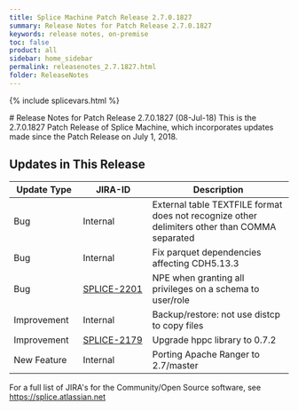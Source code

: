 ```yaml
---
title: Splice Machine Patch Release 2.7.0.1827
summary: Release Notes for Patch Release 2.7.0.1827
keywords: release notes, on-premise
toc: false
product: all
sidebar: home_sidebar
permalink: releasenotes_2.7.1827.html
folder: ReleaseNotes
---
```

{% include splicevars.html %}
<section>
<div class="TopicContent" data-swiftype-index="true" markdown="1">
# Release Notes for Patch Release 2.7.0.1827 (08-Jul-18)
This is the 2.7.0.1827 Patch Release of Splice Machine, which incorporates updates made since the Patch Release on July 1, 2018.

## Updates in This Release
<table>
    <col width="125px" />
    <col width="125px" />
    <col />
    <thead>
        <tr>
            <th>Update Type</th>
            <th>JIRA-ID</th>
            <th>Description</th>
        </tr>
    </thead>
    <tbody>
        <tr>
            <td>Bug</td>
            <td>Internal</td>
            <td>External table TEXTFILE format does not recognize other delimiters other than COMMA separated</td>
        </tr>
        <tr>
            <td>Bug</td>
            <td>Internal</td>
            <td>Fix parquet dependencies affecting CDH5.13.3</td>
        </tr>
        <tr>
            <td>Bug</td>
            <td><a href="https://splice.atlassian.net/browse/SPLICE-2201" target="_blank">SPLICE-2201</a></td>
            <td>NPE when granting all privileges on a schema to user/role</td>
        </tr>
        <tr>
            <td>Improvement</td>
            <td>Internal</td>
            <td>Backup/restore: not use distcp to copy files</td>
        </tr>
        <tr>
            <td>Improvement</td>
            <td><a href="https://splice.atlassian.net/browse/SPLICE-2179" target="_blank">SPLICE-2179</a></td>
            <td>Upgrade hppc library to 0.7.2</td>
        </tr>
        <tr>
            <td>New Feature</td>
            <td>Internal</td>
            <td>Porting Apache Ranger to 2.7/master</td>
        </tr>
    </tbody>
</table>

For a full list of JIRA's for the Community/Open Source software, see <https://splice.atlassian.net>

</div>
</section>
